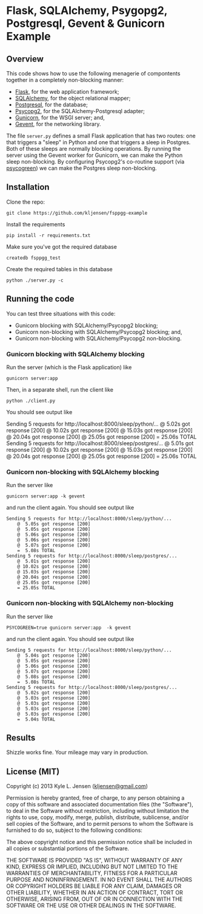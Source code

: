 Flask, SQLAlchemy, Psygopg2, Postgresql, Gevent & Gunicorn Example
==================================================================

## Overview

This code shows how to use the following menagerie of compontents
together in a completely non-blocking manner:

* [Flask](http://flask.pocoo.org/), for the web application framework;
* [SQLAlchemy](http://www.sqlalchemy.org/), for the object relational mapper;
* [Postgresql](http://www.postgresql.org/), for the database;
* [Psycopg2](http://initd.org/psycopg/), for the SQLAlchemy-Postgresql adapter;
* [Gunicorn](http://gunicorn.org/), for the WSGI server; and,
* [Gevent](http://www.gevent.org/), for the networking library.

The file `server.py` defines a small Flask application that has
two routes: one that triggers a "sleep" in Python and one that
triggers a sleep in Postgres.  Both of these sleeps are normally
blocking operations.  By running the server using the Gevent
worker for Gunicorn, we can make the Python sleep non-blocking.
By configuring Psycopg2's co-routine support (via
[psycogreen](https://bitbucket.org/dvarrazzo/psycogreen)) we 
can make the Postgres sleep non-blocking.


## Installation

Clone the repo:

	git clone https://github.com/kljensen/fsppgg-example

Install the requirements

	pip install -r requirements.txt

Make sure you've got the required database

	createdb fsppgg_test

Create the required tables in this database

	python ./server.py -c


## Running the code

You can test three situations with this code:
 * Gunicorn blocking with SQLAlchemy/Psycopg2 blocking;
 * Gunicorn non-blocking with SQLAlchemy/Psycopg2 blocking; and,
 * Gunicorn non-blocking with SQLAlchemy/Psycopg2 non-blocking.

### Gunicorn blocking with SQLAlchemy blocking

Run the server (which is the Flask application) like

	gunicorn server:app

Then, in a separate shell, run the client like

	python ./client.py

You should see output like

Sending 5 requests for http://localhost:8000/sleep/python/...
	@  5.02s got response [200]
	@ 10.02s got response [200]
	@ 15.03s got response [200]
	@ 20.04s got response [200]
	@ 25.05s got response [200]
	= 25.06s TOTAL
Sending 5 requests for http://localhost:8000/sleep/postgres/...
	@  5.01s got response [200]
	@ 10.02s got response [200]
	@ 15.03s got response [200]
	@ 20.04s got response [200]
	@ 25.05s got response [200]
	= 25.06s TOTAL

### Gunicorn non-blocking with SQLAlchemy blocking

Run the server like

	gunicorn server:app -k gevent

and run the client again.   You should see output like

	Sending 5 requests for http://localhost:8000/sleep/python/...
		@  5.05s got response [200]
		@  5.05s got response [200]
		@  5.06s got response [200]
		@  5.06s got response [200]
		@  5.07s got response [200]
		=  5.08s TOTAL
	Sending 5 requests for http://localhost:8000/sleep/postgres/...
		@  5.01s got response [200]
		@ 10.02s got response [200]
		@ 15.03s got response [200]
		@ 20.04s got response [200]
		@ 25.05s got response [200]
		= 25.05s TOTAL
 
### Gunicorn non-blocking with SQLAlchemy non-blocking

Run the server like

	PSYCOGREEN=true gunicorn server:app  -k gevent 

and run the client again.   You should see output like

	Sending 5 requests for http://localhost:8000/sleep/python/...
		@  5.04s got response [200]
		@  5.05s got response [200]
		@  5.06s got response [200]
		@  5.07s got response [200]
		@  5.08s got response [200]
		=  5.08s TOTAL
	Sending 5 requests for http://localhost:8000/sleep/postgres/...
		@  5.02s got response [200]
		@  5.03s got response [200]
		@  5.03s got response [200]
		@  5.03s got response [200]
		@  5.03s got response [200]
		=  5.04s TOTAL


## Results

Shizzle works fine.  Your mileage may vary in production.  


## License (MIT)

Copyright (c) 2013 Kyle L. Jensen (kljensen@gmail.com)

Permission is hereby granted, free of charge, to any person obtaining
a copy of this software and associated documentation files (the
"Software"), to deal in the Software without restriction, including
without limitation the rights to use, copy, modify, merge, publish,
distribute, sublicense, and/or sell copies of the Software, and to
permit persons to whom the Software is furnished to do so, subject to
the following conditions:

The above copyright notice and this permission notice shall be
included in all copies or substantial portions of the Software.

THE SOFTWARE IS PROVIDED "AS IS", WITHOUT WARRANTY OF ANY KIND,
EXPRESS OR IMPLIED, INCLUDING BUT NOT LIMITED TO THE WARRANTIES OF
MERCHANTABILITY, FITNESS FOR A PARTICULAR PURPOSE AND NONINFRINGEMENT.
IN NO EVENT SHALL THE AUTHORS OR COPYRIGHT HOLDERS BE LIABLE FOR ANY
CLAIM, DAMAGES OR OTHER LIABILITY, WHETHER IN AN ACTION OF CONTRACT,
TORT OR OTHERWISE, ARISING FROM, OUT OF OR IN CONNECTION WITH THE
SOFTWARE OR THE USE OR OTHER DEALINGS IN THE SOFTWARE.